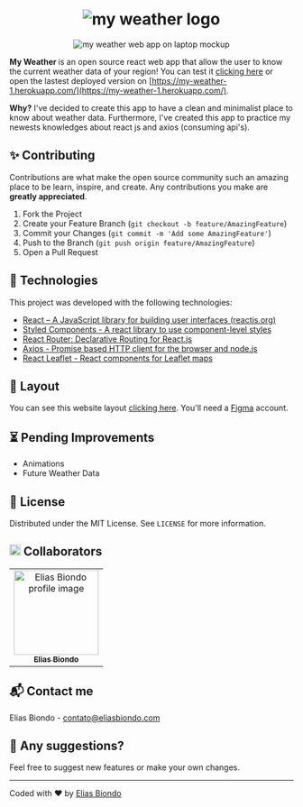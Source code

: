 # <div align="center"><img  src="https://github.com/eliasbiondo/my-weather/blob/main/my-weather-logo.png?raw=true" alt="my weather logo"/></div> 

<div align="center"><img src="https://github.com/eliasbiondo/my-weather/blob/main/project-image.png?raw=true" alt="my weather web app on laptop mockup"/></div> 

<b> My Weather </b> is an open source react web app that allow the user to know the current weather data of your region! You can test it [clicking here](https://my-weather-1.herokuapp.com/) or open the lastest deployed version on [https://my-weather-1.herokuapp.com/](https://my-weather-1.herokuapp.com/). 

<b>Why?</b> I've decided to create this app to have a clean and minimalist place to know about weather data. Furthermore, I've created this app to practice my newests knowledges about react js and axios (consuming api's).

## ✨ Contributing

Contributions are what make the open source community such an amazing place to be learn, inspire, and create. Any contributions you make are  **greatly appreciated**.

1.  Fork the Project
2.  Create your Feature Branch (`git checkout -b feature/AmazingFeature`)
3.  Commit your Changes (`git commit -m 'Add some AmazingFeature'`)
4.  Push to the Branch (`git push origin feature/AmazingFeature`)
5.  Open a Pull Request

## 🚀  Technologies

 This project was developed with the following technologies:
 
- [React – A JavaScript library for building user interfaces (reactjs.org)](https://reactjs.org/)
-   [Styled Components - A react library to use component-level styles](https://styled-components.com/) 
- [React Router: Declarative Routing for React.js](https://reactrouter.com/)
- [Axios - Promise based HTTP client for the browser and node.js](https://www.npmjs.com/package/axios)
- [React Leaflet - React components for Leaflet maps](https://react-leaflet.js.org/)


## 📌  Layout

You can see this website layout  [clicking here](https://www.figma.com/file/whOZzCFkJYXkiVtYhXtjZr/my-weather-prototype?node-id=0%3A1). You'll need a  [Figma](https://www.figma.com/)  account.

## ⏳  Pending Improvements

-   Animations
-   Future Weather Data

## 🏡 License

Distributed under the MIT License. See  `LICENSE`  for more information.

## <img style="-webkit-user-select: none;margin: auto;" src="https://images.emojiterra.com/google/android-11/512px/1f1e7-1f1f7.png" width="20"> Collaborators 
<table>
  <tr>
    <td align="center">
      <a href="https://github.com/eliasbiondo">
        <img src="https://avatars3.githubusercontent.com/u/64558682?v=4" width="150px;" alt="Elias Biondo profile image"/><br>
        <sub>
          <b>Elias Biondo</b>
        </sub>
      </a>
    </td>
  </tr>
</table>

## 📬 Contact me
Elias Biondo - [contato@eliasbiondo.com](mailto:eliasbiondo@eliasbiondo.com)

## 💬 Any suggestions?
Feel free to suggest new features or make your own changes.

___
Coded with :heart: by [Elias Biondo](https://github.com/eliasbiondo)

